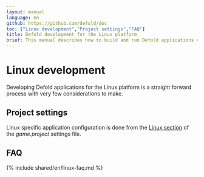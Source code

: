 ```yaml
---
layout: manual
language: en
github: https://github.com/defold/doc
toc: ["Linux development","Project settings","FAQ"]
title: Defold development for the Linux platform
brief: This manual describes how to build and run Defold applications on Linux
---
```


# Linux development

Developing Defold applications for the Linux platform is a straight forward process with very few considerations to make.

## Project settings

Linux specific application configuration is done from the [Linux section](/manuals/project-settings/#linux) of the *game.project* settings file.

## FAQ
{% include shared/en/linux-faq.md %}
